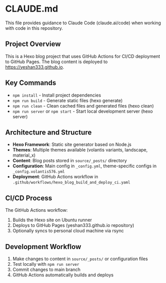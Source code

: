 # CLAUDE.md

This file provides guidance to Claude Code (claude.ai/code) when working with code in this repository.

## Project Overview

This is a Hexo blog project that uses GitHub Actions for CI/CD deployment to GitHub Pages. The blog content is deployed to <https://yeshan333.github.io>.

## Key Commands

- `npm install` - Install project dependencies
- `npm run build` - Generate static files (hexo generate)
- `npm run clean` - Clean cached files and generated files (hexo clean)
- `npm run server` or `npm start` - Start local development server (hexo server)

## Architecture and Structure

- **Hexo Framework**: Static site generator based on Node.js
- **Themes**: Multiple themes available (volantis variants, landscape, material_x)
- **Content**: Blog posts stored in `source/_posts/` directory
- **Configuration**: Main config in `_config.yml`, theme-specific configs in `_config.volantis576.yml`
- **Deployment**: GitHub Actions workflow in `.github/workflows/hexo_blog_build_and_deploy_ci.yaml`

## CI/CD Process

The GitHub Actions workflow:

1. Builds the Hexo site on Ubuntu runner
2. Deploys to GitHub Pages (yeshan333.github.io repository)
3. Optionally syncs to personal cloud machine via rsync

## Development Workflow

1. Make changes to content in `source/_posts/` or configuration files
2. Test locally with `npm run server`
3. Commit changes to main branch
4. GitHub Actions automatically builds and deploys

